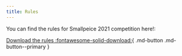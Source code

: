 ```yaml
---
title: Rules
---
```


You can find the rules for Smallpeice 2021 competition here!:

[Download the rules :fontawesome-solid-download:](../assets/rules.pdf){ .md-button .md-button--primary }

